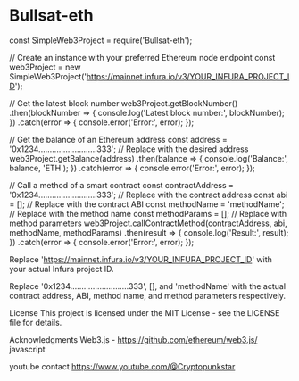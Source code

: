 # Bullsat-eth
const SimpleWeb3Project = require('Bullsat-eth');

// Create an instance with your preferred Ethereum node endpoint const web3Project = new SimpleWeb3Project('https://mainnet.infura.io/v3/YOUR_INFURA_PROJECT_ID');

// Get the latest block number web3Project.getBlockNumber() .then(blockNumber => { console.log('Latest block number:', blockNumber); }) .catch(error => { console.error('Error:', error); });

// Get the balance of an Ethereum address const address = '0x1234..........................333'; // Replace with the desired address web3Project.getBalance(address) .then(balance => { console.log('Balance:', balance, 'ETH'); }) .catch(error => { console.error('Error:', error); });

// Call a method of a smart contract const contractAddress = '0x1234..........................333'; // Replace with the contract address const abi = []; // Replace with the contract ABI const methodName = 'methodName'; // Replace with the method name const methodParams = []; // Replace with method parameters web3Project.callContractMethod(contractAddress, abi, methodName, methodParams) .then(result => { console.log('Result:', result); }) .catch(error => { console.error('Error:', error); });

Replace 'https://mainnet.infura.io/v3/YOUR_INFURA_PROJECT_ID' with your actual Infura project ID.

Replace '0x1234..........................333', [], and 'methodName' with the actual contract address, ABI, method name, and method parameters respectively.

License
This project is licensed under the MIT License - see the LICENSE file for details.

Acknowledgments
Web3.js - https://github.com/ethereum/web3.js/ javascript

youtube contact
https://www.youtube.com/@Cryptopunkstar
